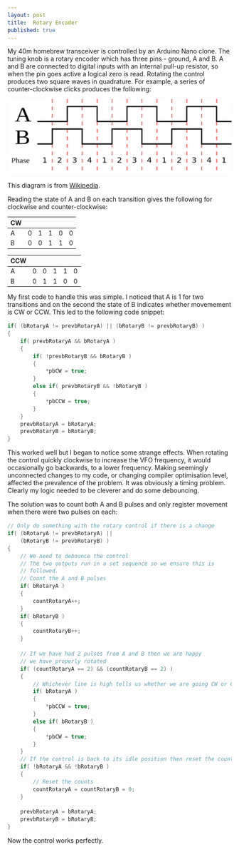 ```yaml
---
layout: post
title:  Rotary Encoder
published: true
---
```


My 40m homebrew transceiver is controlled by an Arduino Nano clone. The tuning knob is a rotary encoder which has three pins - 
ground, A and B. A and B are connected to digital inputs with an internal pull-up resistor, so when the pin goes active a 
logical zero is read. Rotating the control produces two square waves in quadrature. For example, a series of counter-clockwise
clicks produces the following:

![Quadrature Diagram](/images/Quadrature_Diagram.svg)

This diagram is from [Wikipedia](https://en.wikipedia.org/wiki/Rotary_encoder).

Reading the state of A and B on each transition gives the following for clockwise and counter-clockwise:


|CW||||||
|-|-|-|-|-|-|
|A|0|1|1|0|0|
|B|0|0|1|1|0|


|CCW||||||
|-|-|-|-|-|-|
|A|0|0|1|1|0|
|B|0|1|1|0|0|


My first code to handle this was simple. I noticed that A is 1 for two transitions and on the second the state of B indicates 
whether movemement is CW or CCW. This led to the following code snippet:

```c
if( (bRotaryA != prevbRotaryA) || (bRotaryB != prevbRotaryB) )
{
    if( prevbRotaryA && bRotaryA )
    {
        if( !prevbRotaryB && bRotaryB )
        {
            *pbCW = true;
        }
        else if( prevbRotaryB && !bRotaryB )
        {
            *pbCCW = true;
        }
    }
    prevbRotaryA = bRotaryA;
    prevbRotaryB = bRotaryB;
}

```

This worked well but I began to notice some strange effects. When rotating the control quickly clockwise to increase the
VFO frequency, it would occasionally go backwards, to a lower frequency. Making seemingly unconnected changes to my code, 
or changing compiler optimisation level, affected the prevalence of the problem. It was obviously a timing problem.
Clearly my logic needed to be cleverer and do
some debouncing.

The solution was to count both A and B pulses and only register movement when there were two pulses on each:

```c
// Only do something with the rotary control if there is a change
if( (bRotaryA != prevbRotaryA) ||
    (bRotaryB != prevbRotaryB) )
{
    // We need to debounce the control
    // The two outputs run in a set sequence so we ensure this is
    // followed.
    // Count the A and B pulses
    if( bRotaryA )
    {
        countRotaryA++;
    }
    if( bRotaryB )
    {
        countRotaryB++;
    }

    // If we have had 2 pulses from A and B then we are happy
    // we have properly rotated
    if( (countRotaryA == 2) && (countRotaryB == 2) )
    {
        // Whichever line is high tells us whether we are going CW or CCW
        if( bRotaryA )
        {
            *pbCCW = true;
        }
        else if( bRotaryB )
        {
            *pbCW = true;
        }
    }
    // If the control is back to its idle position then reset the counts
    if( !bRotaryA && !bRotaryB )
    {
        // Reset the counts
        countRotaryA = countRotaryB = 0;
    }

    prevbRotaryA = bRotaryA;
    prevbRotaryB = bRotaryB;
}
```
Now the control works perfectly.
